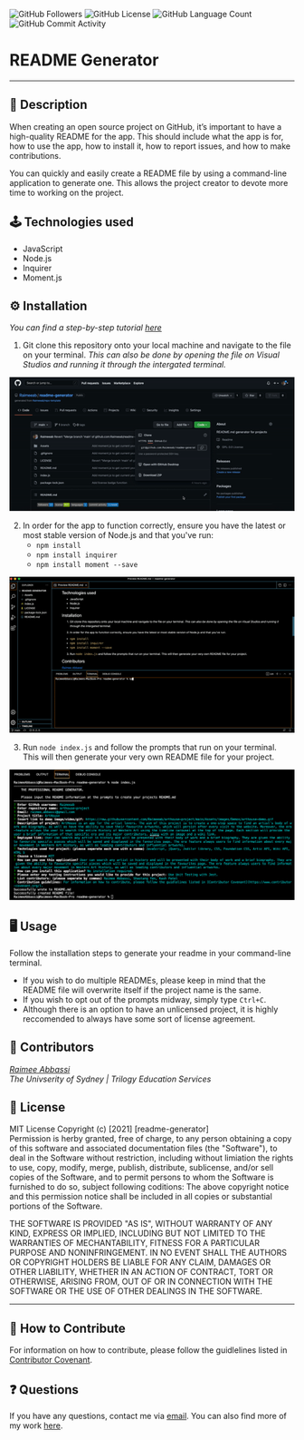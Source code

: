 <img alt="GitHub Followers" src="https://img.shields.io/github/followers/Raimeeab"> <img alt="GitHub License" src="https://img.shields.io/apm/l/vim-mode">  <img alt="GitHub Language Count" src="https://img.shields.io/github/languages/count/Raimeeab/readme-generator">  <img alt="GitHub Commit Activity" src="https://img.shields.io/github/commit-activity/w/Raimeeab/readme-generator">


# README Generator
---

## 📝 Description
When creating an open source project on GitHub, it’s important to have a high-quality README for the app. This should include what the app is for, how to use the app, how to install it, how to report issues, and how to make contributions.

You can quickly and easily create a README file by using a command-line application to generate one. This allows the project creator to devote more time to working on the project.

## 🕹 Technologies used 

- JavaScript
- Node.js
- Inquirer 
- Moment.js

## ⚙️ Installation 

*You can find a step-by-step tutorial [here](https://github.com/Raimeeab/readme-generator/blob/main/Assets/demos/walkthrough.mov)*
1. Git clone this repository onto your local machine and navigate to the file on your terminal. *This can also be done by opening the file on Visual Studios and running it through the intergated terminal.*

![git-clone](./Assets/demos/git-clone.gif)

2. In order for the app to function correctly, ensure you have the latest or most stable version of Node.js and that you've run:
    - `npm install`
    - `npm install inquirer`
    - `npm install moment --save` 

![install](./Assets/demos/install.gif)

3. Run `node index.js` and follow the prompts that run on your terminal. This will then generate your very own README file for your project. 

![command-line](./Assets/demos/commandline-demo.jpg)

## 🖥 Usage 
Follow the installation steps to generate your readme in your command-line terminal. 
- If you wish to do multiple READMEs, please keep in mind that the README file will overwrite itself if the project name is the same.
- If you wish to opt out of the prompts midway, simply type `Ctrl+C`.
- Although there is an option to have an unlicensed project, it is highly reccomended to always have some sort of license agreement.

## 👥 Contributors

*[Raimee Abbassi](https://github.com/Raimeeab)* <br>
*The Univserity of Sydney | Trilogy Education Services* <br>

## 🔖 License

MIT License
Copyright (c) [2021] [readme-generator]<br>
Permission is herby granted, free of charge, to any person obtaining a copy of this software and associated documentation files (the "Software"), to deal in the Software without restriction, including without limiation the rights to use, copy, modify, merge, publish, distribute, sublicense, and/or sell copies of the Software, and to permit persons to whom the Software is furnished to do so, subject following coditions: 
The above copyright notice and this permission notice shall be included in all copies or substantial portions of the Software. 

THE SOFTWARE IS PROVIDED "AS IS", WITHOUT WARRANTY OF ANY KIND, EXPRESS OR IMPLIED, INCLUDING BUT NOT LIMITED TO THE WARRANTIES OF MECHANTABILITY, FITNESS FOR A PARTICULAR PURPOSE AND NONINFRINGEMENT. IN NO EVENT SHALL THE AUTHORS OR COPYRIGHT HOLDERS BE LIABLE FOR ANY CLAIM, DAMAGES OR OTHER LIABILITY, WHETHER IN AN ACTION OF CONTRACT, TORT OR OTHERWISE, ARISING FROM, OUT OF OR IN CONNECTION WITH THE SOFTWARE OR THE USE OF OTHER DEALINGS IN THE SOFTWARE.  

---
## 🤝 How to Contribute

For information on how to contribute, please follow the guidlelines listed in [Contributor Covenant](https://www.contributor-covenant.org/).

## ❓ Questions
If you have any questions, contact me via [email](raimee.abbassi@gmail.com). You can also find more of my work [here](https://github.com/Raimeeab).